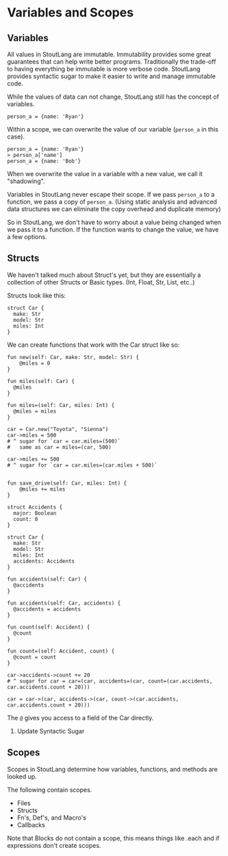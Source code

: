 # Variables and Scopes

## Variables

All values in StoutLang are immutable. Immutability provides some great guarantees that can help write better programs. Traditionally the trade-off to having everything be immutable is more verbose code. StoutLang provides syntactic sugar to make it easier to write and manage immutable code.

While the values of data can not change, StoutLang still has the concept of variables.

```
person_a = {name: 'Ryan'}
```

Within a scope, we can overwrite the value of our variable (`person_a` in this case).

```
person_a = {name: 'Ryan'}
> person_a['name']
person_a = {name: 'Bob'}
```

When we overwrite the value in a variable with a new value, we call it "shadowing".

Variables in StoutLang never escape their scope. If we pass `person_a` to a function, we pass a copy of `person_a`. (Using static analysis and advanced data structures we can eliminate the copy overhead and duplicate memory)

So in StoutLang, we don't have to worry about a value being changed when we pass it to a function. If the function wants to change the value, we have a few options.

## Structs

We haven't talked much about Struct's yet, but they are essentially a collection of other Structs or Basic types. (Int, Float, Str, List, etc..)

Structs look like this:

```
struct Car {
  make: Str
  model: Str
  miles: Int
}
```

We can create functions that work with the Car struct like so:

```
fun new(self: Car, make: Str, model: Str) {
    @miles = 0
}

fun miles(self: Car) {
  @miles
}

fun miles=(self: Car, miles: Int) {
  @miles = miles
}

car = Car.new("Toyota", "Sienna")
car->miles = 500
# ^ sugar for `car = car.miles=(500)`
#   same as car = miles=(car, 500)

car->miles += 500
# ^ sugar for `car = car.miles=(car.miles + 500)`


fun save_drive(self: Car, miles: Int) {
    @miles += miles
}
```




```
struct Accidents {
  major: Boolean
  count: 0
}

struct Car {
  make: Str
  model: Str
  miles: Int
  accidents: Accidents
}

fun accidents(self: Car) {
  @accidents
}

fun accidents(self: Car, accidents) {
  @accidents = accidents
}

fun count(self: Accident) {
  @count
}

fun count=(self: Accident, count) {
  @count = count
}

car->accidents->count += 20
# ^ sugar for car = car=(car, accidents=(car, count=(car.accidents, car.accidents.count + 20)))

car = car->(car, accidents->(car, count->(car.accidents, car.accidents.count + 20)))

```

The `@` gives you access to a field of the Car directly.



1. Update Syntactic Sugar



## Scopes

Scopes in StoutLang determine how variables, functions, and methods are looked up.

The following contain scopes.

- Files
- Structs
- Fn's, Def's, and Macro's
- Callbacks

Note that Blocks do not contain a scope, this means things like .each and if expressions don't create scopes.

